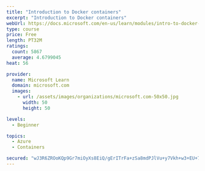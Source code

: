 ```yaml
---
title: "Introduction to Docker containers"
excerpt: "Introduction to Docker containers"
webUrl: https://docs.microsoft.com/en-us/learn/modules/intro-to-docker-containers/
type: course
price: Free
length: PT32M
ratings:
  count: 5867
  average: 4.6799045
heat: 56

provider:
  name: Microsoft Learn
  domain: microsoft.com
  images:
    - url: /assets/images/organizations/microsoft.com-50x50.jpg
      width: 50
      height: 50

levels:
  - Beginner

topics:
  - Azure
  - Containers

secured: "wJ3R6ZROoKQp9Gr7miOyXs8EiQ/gErITrFa+zSa8mdPJlVu+y7Vkh+w3+EU+76IjZ2BGBZBpIbHC0KKaU48i18nbwwUb2EzzqKJSKhxiNe7GDf8lEVq5LM7gNyunKTuRvR+BiivADh+VMWHfvkEl36MxBDehanHHt/lXjBqvoM+753G1XxYd5piyzUP7O1T0hH4zPvqcJw801tDT5nOx7GIRoDTQE37pwDhTZMV0iGPa3GoGjB6yRfsiav7yZPMVfuG7E1d+YlmzA+w9ZJK91ZL8VJpp9wLPjGlTqeokz9SAaPzO2ttVfTgWwlBeidSddFfQseh5HrlJqJKsdUGIWshGu4LJdJwKTFDXs+B4q3KRhNu1DLshnRtzQUtDLXXvcZoBrSsNp78ZfYJw0f2SZV12w2F+98DnNE6HrDB4eg8=;CMFQrr0ZZZMPCO6twc9atw=="
---
```


